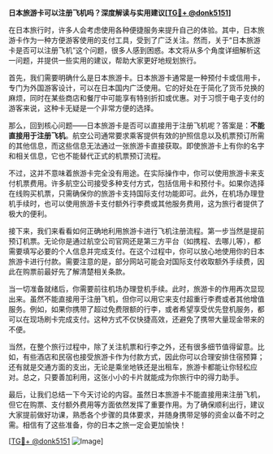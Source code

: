 **日本旅游卡可以注册飞机吗？深度解读与实用建议[[TG💪+ @donk5151](https://t.me/s/donk5151)]**

在日本旅行时，许多人会考虑使用各种便捷服务来提升自己的体验。其中，日本旅游卡作为一种方便游客使用的支付工具，受到了广泛关注。然而，关于“日本旅游卡是否可以注册飞机”这个问题，很多人感到困惑。本文将从多个角度详细解析这一问题，并提供一些实用的建议，帮助大家更好地规划旅行。

首先，我们需要明确什么是日本旅游卡。日本旅游卡通常是一种预付卡或信用卡，专门为外国游客设计，可以在日本国内广泛使用。它的好处在于简化了货币兑换的麻烦，同时在某些商店和餐厅中可能享有特别折扣或优惠。对于习惯于电子支付的游客来说，这种卡无疑是一个非常方便的选择。

那么，回到核心问题——日本旅游卡是否可以直接用于注册飞机呢？答案是：**不能直接用于注册飞机**。航空公司通常要求乘客提供有效的护照信息以及机票预订所需的其他信息，而这些信息无法通过一张旅游卡直接获取。即使旅游卡上有你的名字和相关信息，它也不能替代正式的机票预订流程。

不过，这并不意味着旅游卡完全没有用途。在实际操作中，你可以使用旅游卡来支付机票费用。许多航空公司接受多种支付方式，包括信用卡和预付卡。如果你选择在线购买机票，只需确保你的旅游卡支持国际支付功能即可。此外，在机场办理登机手续时，也可以使用旅游卡支付额外行李费或其他服务费用，这为旅行者提供了极大的便利。

接下来，我们来看看如何正确地利用旅游卡进行飞机注册流程。第一步当然是提前预订机票。无论你是通过航空公司官网还是第三方平台（如携程、去哪儿等），都需要填写必要的个人信息并完成支付。在这个过程中，你可以放心地使用你的日本旅游卡进行付款。需要注意的是，部分网站可能会对国际支付收取额外手续费，因此在购票前最好先了解清楚相关条款。

当一切准备就绪后，你需要前往机场办理登机手续。此时，旅游卡的作用再次显现出来。虽然不能直接用于注册飞机，但你可以用它来支付超重行李费或者其他增值服务。例如，如果你携带了超过免费限额的行李，或者希望享受优先登机服务，都可以在现场刷卡完成支付。这种方式不仅快捷高效，还避免了携带大量现金带来的不便。

当然，在整个旅行过程中，除了关注机票和行李之外，还有很多细节值得留意。比如，有些酒店和民宿也接受旅游卡作为付款方式，因此你可以合理安排住宿预算；还有就是交通方面的支出，无论是乘坐地铁还是出租车，旅游卡都能让你轻松应对。总之，只要善加利用，这张小小的卡片就能成为你旅行中的得力助手。

最后，让我们总结一下今天讨论的内容。虽然日本旅游卡不能直接用来注册飞机，但它在购票、支付额外费用等方面依然发挥了重要作用。为了确保顺利出行，建议大家提前做好功课，熟悉各个步骤的具体要求，并随身携带足够的资金以备不时之需。相信有了这些准备，你的日本之旅一定会更加愉快！

[[TG💪+ @donk5151](https://t.me/s/donk5151) ![Image](https://i.postimg.cc/rwNCRYN7/Snipaste-2025-04-30-17-27-05.png)]